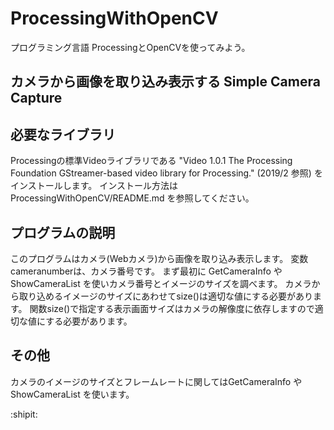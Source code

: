 # ProcessingWithOpenCV

プログラミング言語 ProcessingとOpenCVを使ってみよう。

## カメラから画像を取り込み表示する Simple Camera Capture

## 必要なライブラリ

Processingの標準Videoライブラリである "Video 1.0.1 The Processing Foundation GStreamer-based video library for Processing." (2019/2 参照) をインストールします。
インストール方法は ProcessingWithOpenCV/README.md を参照してください。

## プログラムの説明

このプログラムはカメラ(Webカメラ)から画像を取り込み表示します。
変数cameranumberは、カメラ番号です。
まず最初に GetCameraInfo や ShowCameraList を使いカメラ番号とイメージのサイズを調べます。
カメラから取り込めるイメージのサイズにあわせてsize()は適切な値にする必要があります。
関数size()で指定する表示画面サイズはカメラの解像度に依存しますので適切な値にする必要があります。


## その他

カメラのイメージのサイズとフレームレートに関してはGetCameraInfo や ShowCameraList を使います。


:shipit:
